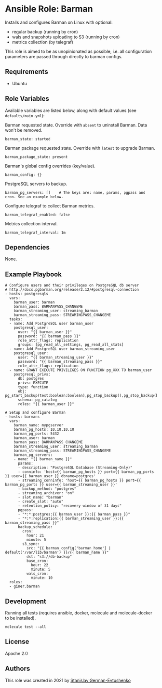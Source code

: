 # Ansible Role: Barman

Installs and configures Barman on Linux with optional:
- regular backup (running by cron)
- wals and snapshots uploading to S3 (running by cron)
- metrics collection (by telegraf)

This role is aimed to be as unopinionated as possible, i.e. all configuration parameters are passed through directly to barman configs.

## Requirements

* Ubuntu

## Role Variables

Available variables are listed below, along with default values (see `defaults/main.yml`):

Barman requested state. Override with `absent` to uninstall Barman. Data won't be removed.

    barman_state: started

Barman package requested state. Override with `latest` to upgrade Barman.

    barman_package_state: present

Barman's global config overrides (key/value).

    barman_config: {}

PostgreSQL servers to backup.

    barman_pg_servers: []    # The keys are: name, params, pgpass and cron. See an example below.

Configure telegraf to collect Barman metrics.

    barman_telegraf_enabled: false

Metrics collection interval.

    barman_telegraf_interval: 1m

## Dependencies

None.

## Example Playbook

    # Configure users and their privileges on PostgreSQL db server
    # http://docs.pgbarman.org/release/2.12/#postgresql-connection
    - hosts: postgresqls
      vars:
        barman_user: barman
        barman_pass: BARMANPASS_CHANGEME
        barman_streaming_user: streaming_barman
        barman_streaming_pass: STREAMINGPASS_CHANGEME
      tasks:
      - name: Add PostgreSQL user barman_user
        postgresql_user:
          user: "{{ barman_user }}"
          password: "{{ barman_pass }}"
          role_attr_flags: replication
          groups: [pg_read_all_settings, pg_read_all_stats]
      - name: Add PostgreSQL user barman_streaming_user
        postgresql_user:
          user: "{{ barman_streaming_user }}"
          password: "{{ barman_streaming_pass }}"
          role_attr_flags: replication
      - name: GRANT EXECUTE PRIVILEGES ON FUNCTION pg_XXX TO barman_user
        postgresql_privs:
          db: postgres
          privs: EXECUTE
          type: function
          obj: pg_start_backup(text:boolean:boolean),pg_stop_backup(),pg_stop_backup(boolean:boolean),pg_switch_wal(),pg_create_restore_point(text)
          schema: pg_catalog
          roles: "{{ barman_user }}"

    # Setup and configure Barman
    - hosts: barmans
      vars:
        barman_name: mypgserver
        barman_pg_hosts: 10.10.10.10
        barman_pg_ports: 5432
        barman_user: barman
        barman_pass: BARMANPASS_CHANGEME
        barman_streaming_user: streaming_barman
        barman_streaming_pass: STREAMINGPASS_CHANGEME
        barman_pg_servers:
        - name: "{{ barman_name }}"
          params:
          - description: "PostgreSQL Database (Streaming-Only)"
          - conninfo: 'host={{ barman_pg_hosts }} port={{ barman_pg_ports }} user={{ barman_user }} dbname=postgres'
          - streaming_conninfo: 'host={{ barman_pg_hosts }} port={{ barman_pg_ports }} user={{ barman_streaming_user }}'
          - backup_method: "postgres"
          - streaming_archiver: "on"
          - slot_name: "barman"
          - create_slot: "auto"
          - retention_policy: "recovery window of 31 days"
          pgpass:
          - "*:*:postgres:{{ barman_user }}:{{ barman_pass }}"
          - "*:*:replication:{{ barman_streaming_user }}:{{ barman_streaming_pass }}"
          backup_schedule:
            cron:
              hour: 21
              minute: 5
            s3_sync:
              src: "{{ barman_config['barman_home'] | default('/var/lib/barman') }}/{{ barman_name }}"
              dst: "s3://db-backup"
              base_cron:
                hour: 22
                minute: 5
              wals_cron:
                minute: 10
      roles:
      - giner.barman

## Development

Running all tests (requires ansible, docker, molecule and molecule-docker to be installed).

    molecule test --all

## License

Apache 2.0

## Authors

This role was created in 2021 by [Stanislav German-Evtushenko](https://github.com/giner)
